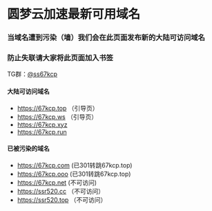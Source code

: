 # 圆梦云加速最新可用域名

### 当域名遭到污染（墙）我们会在此页面发布新的大陆可访问域名
### 防止失联请大家将此页面加入书签

TG群：[@ss67kcp](https://t.me/ss67kcp)

#### 大陆可访问域名
- https://67kcp.top （引导页）
- https://67kcp.ws  （引导页）
- https://67kcp.xyz
- https://67kcp.run

#### 已被污染的域名
- https://67kcp.com (已301转跳67kcp.top)
- https://67kcp.ooo (已301转跳67kcp.top)
- https://67kcp.net (不可访问)
- https://ssr520.cc （不可访问）
- https://ssr520.top （不可访问）
